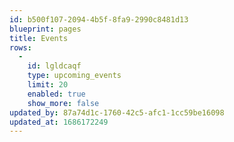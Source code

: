 ```yaml
---
id: b500f107-2094-4b5f-8fa9-2990c8481d13
blueprint: pages
title: Events
rows:
  -
    id: lgldcaqf
    type: upcoming_events
    limit: 20
    enabled: true
    show_more: false
updated_by: 87a74d1c-1760-42c5-afc1-1cc59be16098
updated_at: 1686172249
---
```

